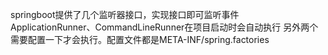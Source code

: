 springboot提供了几个监听器接口，实现接口即可监听事件
ApplicationRunner、CommandLineRunner在项目启动时会自动执行
另外两个需要配置一下才会执行。配置文件都是META-INF/spring.factories
